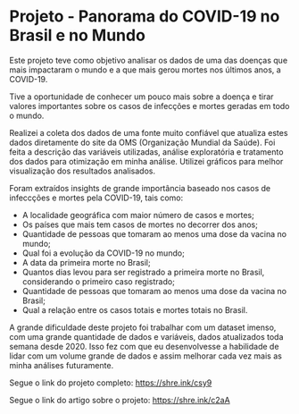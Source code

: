 # Projeto - Panorama do COVID-19 no Brasil e no Mundo

Este projeto teve como objetivo analisar os dados de uma das doenças que mais impactaram o mundo e a que mais gerou mortes nos últimos anos, a COVID-19.

Tive a oportunidade de conhecer um pouco mais sobre a doença e tirar valores importantes sobre os casos de infecções e mortes geradas em todo o mundo.

Realizei a coleta dos dados de uma fonte muito confiável que atualiza estes dados diretamente do site da OMS (Organização Mundial da Saúde). Foi feita a descrição das variáveis utilizadas, análise exploratória e tratamento dos dados para otimização em minha análise. Utilizei gráficos para melhor visualização dos resultados analisados.

Foram extraídos insights de grande importância baseado nos casos de infeccções e mortes pela COVID-19, tais como:

* A localidade geográfica com maior número de casos e mortes;
* Os países que mais tem casos de mortes no decorrer dos anos;
* Quantidade de pessoas que tomaram ao menos uma dose da vacina no mundo;
* Qual foi a evolução da COVID-19 no mundo;
* A data da primeira morte no Brasil;
* Quantos dias levou para ser registrado a primeira morte no Brasil, considerando o primeiro caso registrado;
* Quantidade de pessoas que tomaram ao menos uma dose da vacina no Brasil;
* Qual a relação entre os casos totais e mortes totais no Brasil.

A grande dificuldade deste projeto foi trabalhar com um dataset imenso, com uma grande quantidade de dados e variáveis, dados atualizados toda semana desde 2020. Isso fez com que eu desenvolvesse a habilidade de lidar com um volume grande de dados e assim melhorar cada vez mais as minha análises futuramente.

Segue o link do projeto completo: https://shre.ink/csy9

Segue o link do artigo sobre o projeto: https://shre.ink/c2aA
